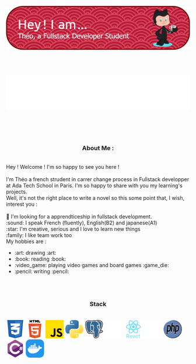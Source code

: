 <div>
  <div>
    <img src="./src/Banner.png" alt="banner">
  </div>  
  <br>
  <br>
  <br>
  <br>
  <div align="center">
    <img src="./src/Gif.gif" alt="gif">
  </div>
  <br>
  <br>
  <br>
  <br>
  <div>
    <div align="center">
      <h3>About Me :</h3>
    </div> 
    <div>
      <p>
        <br>
      Hey ! Welcome ! I'm so happy to see you here ! <br>
        <br>
      I'm Théo a french strudent in carrer change process in Fullstack developper at Ada Tech School in Paris. I'm so happy to share with you my learning's projects.<br>
      Well, it's not the right place to write a novel so this some point that, I wish, interest you : <br>
        <br>
      🔭 I'm looking for a apprendticeship in fullstack development.<br>
      :sound: I speak  French (fluently), English(B2) and japanese(A1)<br>
      :star: I'm creative, serious and I love to learn new things<br>
      :family: I like team work too
        <br>
      My hobbies are :<br>
      </p>
      <ul> 
        <li>:art: drawing :art:</li>
        <li>:book: reading :book:</li>
        <li>:video_game: playing video games and board games :game_die:</li>
        <li>:pencil: writing :pencil:</li>  
      </ul>     
    </div>
    <br>
    <br>
    <div>
      <div align="center">
        <h3>Stack</h3>
      </div>
      <br>
      <div>
        <img src="./src/css3.png" alt="css3" width="50px" height="50px">
        <img src="./src/html5.png" alt="css3" width="50px" height="50px">
        <img src="./src/js.png" alt="css3" width="50px" height="50px">
        <img src="./src/python.png" alt="css3" width="50px" height="50px">
        <img src="./src/postgre.png" alt="css3" width="50px" height="50px">
        <img src="./src/django.png" alt="django" width="50px" height="50px">
        <img src="./src/react.png" alt="css3" width="50px" height="50px">
        <img src="./src/rust.png" alt="css3" width="50px" height="50px">
        <img src="./src/php.png" alt="css3" width="50px" height="50px">
        <img src="./src/csharp.png" alt="css3" width="50px" height="50px">
        <img src="./src/docker.png" alt="css3" width="50px" height="50px">
      </div>
  </div>
</div>



